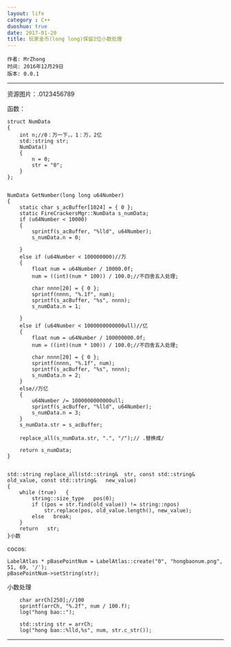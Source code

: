 ```yaml
---
layout: life
category : C++
duoshuo: true
date: 2017-01-20
title: 玩家金币(long long)保留2位小数处理
---
```


	作者: MrZhong
	时间: 2016年12月29日
	版本: 0.0.1
	
-----------

资源图片：.0123456789

函数：

	struct NumData
	{
		int n;//0：万一下，，1：万，2亿
		std::string str;
		NumData()
		{
			n = 0;
			str = "0";
		}
	};


	NumData GetNumber(long long u64Number)
	{
		static char s_acBuffer[1024] = { 0 };
		static FireCrackersMgr::NumData s_numData;
		if (u64Number < 10000)
		{
			sprintf(s_acBuffer, "%lld", u64Number);
			s_numData.n = 0;

		}
		else if (u64Number < 100000000)//万
		{
			float num = u64Number / 10000.0f;
			num = ((int)(num * 100)) / 100.0;//不四舍五入处理;

			char nnnn[20] = { 0 };
			sprintf(nnnn, "%.1f", num);
			sprintf(s_acBuffer, "%s", nnnn);
			s_numData.n = 1;

		}
		else if (u64Number < 1000000000000ull)//亿
		{
			float num = u64Number / 100000000.0f;
			num = ((int)(num * 100)) / 100.0;//不四舍五入处理;

			char nnnn[20] = { 0 };
			sprintf(nnnn, "%.1f", num);
			sprintf(s_acBuffer, "%s", nnnn);
			s_numData.n = 2;
		}
		else//万亿
		{
			u64Number /= 1000000000000ull;
			sprintf(s_acBuffer, "%lld", u64Number);
			s_numData.n = 3;
		}
		s_numData.str = s_acBuffer;

		replace_all(s_numData.str, ".", "/");// .替换成/

		return s_numData;
	}


	std::string replace_all(std::string&  str, const std::string& old_value, const std::string&   new_value)
	{
		while (true)   {
			string::size_type   pos(0);
			if ((pos = str.find(old_value)) != string::npos)
				str.replace(pos, old_value.length(), new_value);
			else   break;
		}
		return   str;
	}小数	
	


cocos:

	LabelAtlas * pBasePointNum = LabelAtlas::create("0", "hongbaonum.png", 51, 69, '/');
	pBasePointNum->setString(str);
	
	
小数处理

		char arrCh[250];//100
		sprintf(arrCh, "%.2f", num / 100.f);
		log("hong bao::");

		std::string str = arrCh;
		log("hong bao::%lld,%s", num, str.c_str());	

-----------
